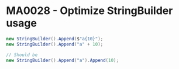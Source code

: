 # MA0028 - Optimize StringBuilder usage

```csharp
new StringBuilder().Append($"a{10}");
new StringBuilder().Append("a" + 10);

// Should be
new StringBuilder().Append("a").Append(10);
```